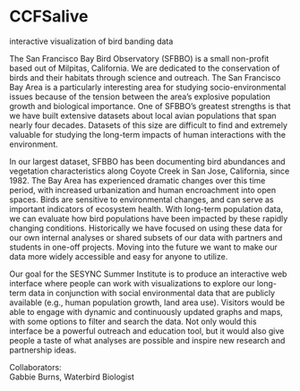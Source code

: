 # CCFSalive
interactive visualization of bird banding data 

The San Francisco Bay Bird Observatory (SFBBO) is a small non-profit based out of Milpitas, California. We are dedicated to the conservation of birds and their habitats through science and outreach. The San Francisco Bay Area is a particularly interesting area for studying socio-environmental issues because of the tension between the area’s explosive population growth and biological importance. One of SFBBO’s greatest strengths is that we have built extensive datasets about local avian populations that span nearly four decades. Datasets of this size are difficult to find and extremely valuable for studying the long-term impacts of human interactions with the environment.

In our largest dataset, SFBBO has been documenting bird abundances and vegetation characteristics along Coyote Creek in San Jose, California, since 1982. The Bay Area has experienced dramatic changes over this time period, with increased urbanization and human encroachment into open spaces. Birds are sensitive to environmental changes, and can serve as important indicators of ecosystem health. With long-term population data, we can evaluate how bird populations have been impacted by these rapidly changing conditions. Historically we have focused on using these data for our own internal analyses or shared subsets of our data with partners and students in one-off projects. Moving into the future we want to make our data more widely accessible and easy for anyone to utilize.

Our goal for the SESYNC Summer Institute is to produce an interactive web interface where people can work with visualizations to explore our long-term data in conjunction with social environmental data that are publicly available (e.g., human population growth, land area use). Visitors would be able to engage with dynamic and continuously updated graphs and maps, with some options to filter and search the data. Not only would this interface be a powerful outreach and education tool, but it would also give people a taste of what analyses are possible and inspire new research and partnership ideas.

Collaborators:  
Gabbie Burns, Waterbird Biologist

